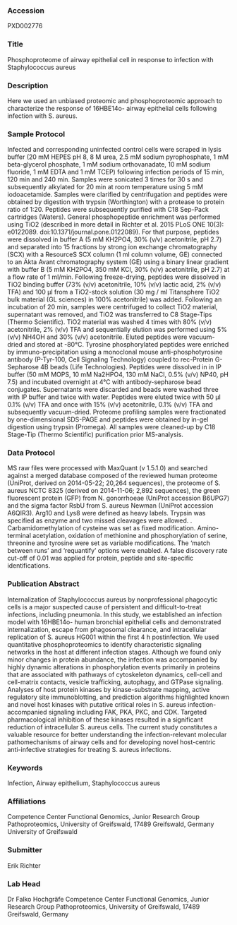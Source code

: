 ### Accession
PXD002776

### Title
Phosphoproteome of airway epithelial cell in response to infection with Staphylococcus aureus

### Description
Here we used an unbiased proteomic and phosphoproteomic approach to characterize the response of 16HBE14o- airway epithelial cells following infection with S. aureus.

### Sample Protocol
Infected and corresponding uninfected control cells were scraped in lysis buffer (20 mM HEPES pH 8, 8 M urea, 2.5 mM sodium pyrophosphate, 1 mM beta-glycerol phosphate, 1 mM sodium orthovanadate, 10 mM sodium fluoride, 1 mM EDTA and 1 mM TCEP) following infection periods of 15 min, 120 min and 240 min. Samples were sonicated 3 times for 30 s and subsequently alkylated for 20 min at room temperature using 5 mM iodoacetamide. Samples were clarified by centrifugation and peptides were obtained by digestion with trypsin (Worthington) with a protease to protein ratio of 1:20. Peptides were subsequently purified with C18 Sep-Pack cartridges (Waters). General phosphopeptide enrichment was performed using TiO2 (described in more detail in Richter et al. 2015 PLoS ONE 10(3): e0122089. doi:10.1371/journal.pone.0122089). For that purpose, peptides were dissolved in buffer A (5 mM KH2PO4, 30% (v/v) acetonitrile, pH 2.7) and separated into 15 fractions by strong ion exchange chromatography (SCX) with a ResourceS SCX column (1 ml column volume, GE) connected to an Äkta Avant chromatography system (GE) using a binary linear gradient with buffer B (5 mM KH2PO4, 350 mM KCl, 30% (v/v) acetonitrile, pH 2.7) at a flow rate of 1 ml/min. Following freeze-drying, peptides were dissolved in TiO2 binding buffer (73% (v/v) acetonitrile, 10% (v/v) lactic acid, 2% (v/v) TFA) and 100 μl from a TiO2-stock solution (30 mg / ml Titansphere TiO2 bulk material (GL sciences) in 100% acetonitrile) was added. Following an incubation of 20 min, samples were centrifuged to collect TiO2 material, supernatant was removed, and TiO2 was transferred to C8 Stage-Tips (Thermo Scientific). TiO2 material was washed 4 times with 80% (v/v) acetonitrile, 2% (v/v) TFA and sequentially elution was performed using 5% (v/v) NH4OH and 30% (v/v) acetonitrile. Eluted peptides were vacuum-dried and stored at -80°C. Tyrosine phosphorylated peptides were enriched by immuno-precipitation using a monoclonal mouse anti-phosphotyrosine antibody (P-Tyr-100, Cell Signaling Technology) coupled to rec-Protein G-Sepharose 4B beads (Life Technologies). Peptides were dissolved in in IP buffer (50 mM MOPS, 10 mM Na2HPO4, 130 mM NaCl, 0.5% (v/v) NP40, pH 7.5) and incubated overnight at 4°C with antibody-sepharose bead conjugates. Supernatants were discarded and beads were washed three with IP buffer and twice with water. Peptides were eluted twice with 50 μl 0.1% (v/v) TFA and once with 15% (v/v) acetonitrile, 0.1% (v/v) TFA and subsequently vacuum-dried. Proteome profiling samples were fractionated by one-dimensional SDS-PAGE and peptides were obtained by in-gel digestion using trypsin (Promega). All samples were cleaned-up by C18 Stage-Tip (Thermo Scientific) purification prior MS-analysis.

### Data Protocol
MS raw files were processed with MaxQuant (v 1.5.1.0) and searched against a merged database composed of the reviewed human proteome (UniProt, derived on 2014-05-22; 20,264 sequences), the proteome of S. aureus NCTC 8325 (derived on 2014-11-06; 2,892 sequences), the green fluorescent protein (GFP) from N. gonorrhoeae (UniProt accession B6UPG7) and the sigma factor RsbU from S. aureus Newman (UniProt accession A6QIR3). Arg10 and Lys8 were defined as heavy labels. Trypsin was specified as enzyme and two missed cleavages were allowed. . Carbamidomethylation of cysteine was set as fixed modification. Amino-terminal acetylation, oxidation of methionine and phosphorylation of serine, threonine and tyrosine were set as variable modifications. The ‘match between runs’ and ‘requantify’ options were enabled. A false discovery rate cut-off of 0.01 was applied for protein, peptide and site-specific identifications.

### Publication Abstract
Internalization of Staphylococcus aureus by nonprofessional phagocytic cells is a major suspected cause of persistent and difficult-to-treat infections, including pneumonia. In this study, we established an infection model with 16HBE14o- human bronchial epithelial cells and demonstrated internalization, escape from phagosomal clearance, and intracellular replication of S. aureus HG001 within the first 4 h postinfection. We used quantitative phosphoproteomics to identify characteristic signaling networks in the host at different infection stages. Although we found only minor changes in protein abundance, the infection was accompanied by highly dynamic alterations in phosphorylation events primarily in proteins that are associated with pathways of cytoskeleton dynamics, cell-cell and cell-matrix contacts, vesicle trafficking, autophagy, and GTPase signaling. Analyses of host protein kinases by kinase-substrate mapping, active regulatory site immunoblotting, and prediction algorithms highlighted known and novel host kinases with putative critical roles in S. aureus infection-accompanied signaling including FAK, PKA, PKC, and CDK. Targeted pharmacological inhibition of these kinases resulted in a significant reduction of intracellular S. aureus cells. The current study constitutes a valuable resource for better understanding the infection-relevant molecular pathomechanisms of airway cells and for developing novel host-centric anti-infective strategies for treating S. aureus infections.

### Keywords
Infection, Airway epithelium, Staphylococcus aureus

### Affiliations
Competence Center Functional Genomics, Junior Research Group Pathoproteomics, University of Greifswald, 17489 Greifswald, Germany
University of Greifswald

### Submitter
Erik Richter

### Lab Head
Dr Falko Hochgräfe
Competence Center Functional Genomics, Junior Research Group Pathoproteomics, University of Greifswald, 17489 Greifswald, Germany


